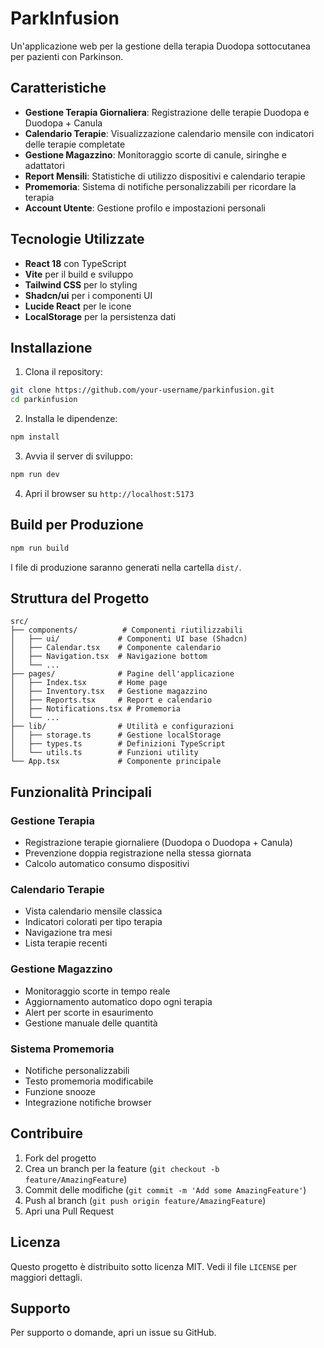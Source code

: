 # ParkInfusion

Un'applicazione web per la gestione della terapia Duodopa sottocutanea per pazienti con Parkinson.

## Caratteristiche

- **Gestione Terapia Giornaliera**: Registrazione delle terapie Duodopa e Duodopa + Canula
- **Calendario Terapie**: Visualizzazione calendario mensile con indicatori delle terapie completate
- **Gestione Magazzino**: Monitoraggio scorte di canule, siringhe e adattatori
- **Report Mensili**: Statistiche di utilizzo dispositivi e calendario terapie
- **Promemoria**: Sistema di notifiche personalizzabili per ricordare la terapia
- **Account Utente**: Gestione profilo e impostazioni personali

## Tecnologie Utilizzate

- **React 18** con TypeScript
- **Vite** per il build e sviluppo
- **Tailwind CSS** per lo styling
- **Shadcn/ui** per i componenti UI
- **Lucide React** per le icone
- **LocalStorage** per la persistenza dati

## Installazione

1. Clona il repository:
```bash
git clone https://github.com/your-username/parkinfusion.git
cd parkinfusion
```

2. Installa le dipendenze:
```bash
npm install
```

3. Avvia il server di sviluppo:
```bash
npm run dev
```

4. Apri il browser su `http://localhost:5173`

## Build per Produzione

```bash
npm run build
```

I file di produzione saranno generati nella cartella `dist/`.

## Struttura del Progetto

```
src/
├── components/          # Componenti riutilizzabili
│   ├── ui/             # Componenti UI base (Shadcn)
│   ├── Calendar.tsx    # Componente calendario
│   ├── Navigation.tsx  # Navigazione bottom
│   └── ...
├── pages/              # Pagine dell'applicazione
│   ├── Index.tsx       # Home page
│   ├── Inventory.tsx   # Gestione magazzino
│   ├── Reports.tsx     # Report e calendario
│   ├── Notifications.tsx # Promemoria
│   └── ...
├── lib/                # Utilità e configurazioni
│   ├── storage.ts      # Gestione localStorage
│   ├── types.ts        # Definizioni TypeScript
│   └── utils.ts        # Funzioni utility
└── App.tsx             # Componente principale
```

## Funzionalità Principali

### Gestione Terapia
- Registrazione terapie giornaliere (Duodopa o Duodopa + Canula)
- Prevenzione doppia registrazione nella stessa giornata
- Calcolo automatico consumo dispositivi

### Calendario Terapie
- Vista calendario mensile classica
- Indicatori colorati per tipo terapia
- Navigazione tra mesi
- Lista terapie recenti

### Gestione Magazzino
- Monitoraggio scorte in tempo reale
- Aggiornamento automatico dopo ogni terapia
- Alert per scorte in esaurimento
- Gestione manuale delle quantità

### Sistema Promemoria
- Notifiche personalizzabili
- Testo promemoria modificabile
- Funzione snooze
- Integrazione notifiche browser

## Contribuire

1. Fork del progetto
2. Crea un branch per la feature (`git checkout -b feature/AmazingFeature`)
3. Commit delle modifiche (`git commit -m 'Add some AmazingFeature'`)
4. Push al branch (`git push origin feature/AmazingFeature`)
5. Apri una Pull Request

## Licenza

Questo progetto è distribuito sotto licenza MIT. Vedi il file `LICENSE` per maggiori dettagli.

## Supporto

Per supporto o domande, apri un issue su GitHub.